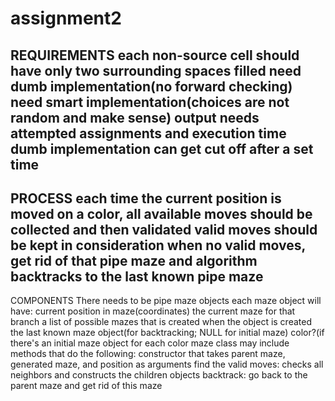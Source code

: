 # assignment2

REQUIREMENTS
each non-source cell should have only two surrounding spaces filled
need dumb implementation(no forward checking)
need smart implementation(choices are not random and make sense)
output needs attempted assignments and execution time
dumb implementation can get cut off after a set time
-----------------------------------------------------------
PROCESS
each time the current position is moved on a color,
all available moves should be collected and then validated
valid moves should be kept in consideration
when no valid moves, get rid of that pipe maze
	and algorithm backtracks to the last known pipe maze
-----------------------------------------------------------
COMPONENTS
There needs to be pipe maze objects
each maze object will have:
	current position in maze(coordinates)
	the current maze for that branch
	a list of possible mazes that is created when the object is created
	the last known maze object(for backtracking; NULL for initial maze)
	color?(if there's an initial maze object for each color
maze class may include methods that do the following:
	constructor that takes parent maze, generated maze, and position as arguments
	find the valid moves: checks all neighbors and constructs the children objects
	backtrack: go back to the parent maze and get rid of this maze
